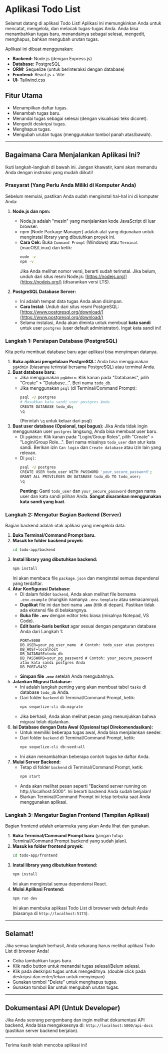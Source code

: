 # Aplikasi Todo List

Selamat datang di aplikasi Todo List! Aplikasi ini memungkinkan Anda untuk mencatat, mengelola, dan melacak tugas-tugas Anda. Anda bisa menambahkan tugas baru, menandainya sebagai selesai, mengedit, menghapus, bahkan mengubah urutan tugas.

Aplikasi ini dibuat menggunakan:
* **Backend:** Node.js (dengan Express.js)
* **Database:** PostgreSQL
* **ORM:** Sequelize (untuk berinteraksi dengan database)
* **Frontend:** React.js + Vite
* **UI:** Tailwind.css

## Fitur Utama

* Menampilkan daftar tugas.
* Menambah tugas baru.
* Menandai tugas sebagai selesai (dengan visualisasi teks dicoret).
* Mengedit deskripsi tugas.
* Menghapus tugas.
* Mengubah urutan tugas (menggunakan tombol panah atas/bawah).

---

## Bagaimana Cara Menjalankan Aplikasi Ini?

Ikuti langkah-langkah di bawah ini. Jangan khawatir, kami akan memandu Anda dengan instruksi yang mudah diikuti!

### Prasyarat (Yang Perlu Anda Miliki di Komputer Anda)

Sebelum memulai, pastikan Anda sudah menginstal hal-hal ini di komputer Anda:

1.  **Node.js dan npm:**
    * Node.js adalah "mesin" yang menjalankan kode JavaScript di luar browser.
    * npm (Node Package Manager) adalah alat yang digunakan untuk menginstal library yang dibutuhkan proyek ini.
    * **Cara Cek:** Buka `Command Prompt` (Windows) atau `Terminal` (macOS/Linux) dan ketik:
        ```bash
        node -v
        npm -v
        ```
        Jika Anda melihat nomor versi, berarti sudah terinstal. Jika belum, unduh dari situs resmi Node.js: [https://nodejs.org/](https://nodejs.org/) (disarankan versi LTS).

2.  **PostgreSQL Database Server:**
    * Ini adalah tempat data tugas Anda akan disimpan.
    * **Cara Instal:** Unduh dari situs resmi PostgreSQL: [https://www.postgresql.org/download/](https://www.postgresql.org/download/)
    * Selama instalasi, Anda akan diminta untuk membuat **kata sandi** untuk user `postgres` (user default administrator). Ingat kata sandi ini!

### Langkah 1: Persiapan Database (PostgreSQL)

Kita perlu membuat database baru agar aplikasi bisa menyimpan datanya.

1.  **Buka aplikasi pengelolaan PostgreSQL:** Anda bisa menggunakan `pgAdmin` (biasanya terinstal bersama PostgreSQL) atau terminal Anda.
2.  **Buat database baru:**
    * Jika menggunakan `pgAdmin`: Klik kanan pada "Databases", pilih "Create" > "Database...". Beri nama `todo_db`.
    * Jika menggunakan `psql` (di Terminal/Command Prompt):
        ```bash
        psql -U postgres
        # Masukkan kata sandi user postgres Anda
        CREATE DATABASE todo_db;
        \q
        ```
        (Perintah `\q` untuk keluar dari psql)
3.  **Buat user database (Opsional, tapi bagus):** Jika Anda tidak ingin menggunakan user `postgres` langsung, Anda bisa membuat user baru.
    * Di `pgAdmin`: Klik kanan pada "Login/Group Roles", pilih "Create" > "Login/Group Role...". Beri nama misalnya `todo_user` dan atur kata sandi. Berikan izin `Can login` dan `Create database` atau izin lain yang relevan.
    * Di `psql`:
        ```bash
        psql -U postgres
        CREATE USER todo_user WITH PASSWORD 'your_secure_password';
        GRANT ALL PRIVILEGES ON DATABASE todo_db TO todo_user;
        \q
        ```
        **Penting:** Ganti `todo_user` dan `your_secure_password` dengan nama user dan kata sandi pilihan Anda. **Sangat disarankan menggunakan kata sandi yang kuat.**

### Langkah 2: Mengatur Bagian Backend (Server)

Bagian backend adalah otak aplikasi yang mengelola data.

1.  **Buka Terminal/Command Prompt baru.**
2.  **Masuk ke folder backend proyek:**
    ```bash
    cd todo-app/backend
    ```
3.  **Instal library yang dibutuhkan backend:**
    ```bash
    npm install
    ```
    Ini akan membaca file `package.json` dan menginstal semua dependensi yang terdaftar.
4.  **Atur Konfigurasi Database:**
    * Di dalam folder `backend`, Anda akan melihat file bernama `.env.example` (mungkin namanya `.env.template` atau semacamnya).
    * **Duplikat** file ini dan beri nama **`.env`** (titik di depan). Pastikan tidak ada ekstensi file di belakangnya.
    * **Buka file `.env`** dengan editor teks biasa (misalnya Notepad, VS Code).
    * **Edit baris-baris berikut** agar sesuai dengan pengaturan database Anda dari Langkah 1:
        ```
        PORT=5000
        DB_USER=your_pg_user_name  # Contoh: todo_user atau postgres
        DB_HOST=localhost
        DB_DATABASE=todo_db
        DB_PASSWORD=your_pg_password # Contoh: your_secure_password atau kata sandi postgres Anda
        DB_PORT=5432
        ```
    * **Simpan file `.env`** setelah Anda mengubahnya.
5.  **Jalankan Migrasi Database:**
    * Ini adalah langkah penting yang akan membuat tabel `tasks` di database `todo_db` Anda.
    * Dari folder `backend` di Terminal/Command Prompt, ketik:
        ```bash
        npx sequelize-cli db:migrate
        ```
    * Jika berhasil, Anda akan melihat pesan yang menunjukkan bahwa migrasi telah dijalankan.
6.  **Isi Database dengan Data Awal (Opsional tapi Direkomendasikan):**
    * Untuk memiliki beberapa tugas awal, Anda bisa menjalankan seeder.
    * Dari folder `backend` di Terminal/Command Prompt, ketik:
        ```bash
        npx sequelize-cli db:seed:all
        ```
    * Ini akan menambahkan beberapa contoh tugas ke daftar Anda.
7.  **Mulai Server Backend:**
    * Tetap di folder `backend` di Terminal/Command Prompt, ketik:
        ```bash
        npm start
        ```
    * Anda akan melihat pesan seperti "Backend server running on http://localhost:5000". Ini berarti backend Anda sudah berjalan!
    * Biarkan Terminal/Command Prompt ini tetap terbuka saat Anda menggunakan aplikasi.

### Langkah 3: Mengatur Bagian Frontend (Tampilan Aplikasi)

Bagian frontend adalah antarmuka yang akan Anda lihat dan gunakan.

1.  **Buka Terminal/Command Prompt baru** (jangan tutup Terminal/Command Prompt backend yang sudah jalan).
2.  **Masuk ke folder frontend proyek:**
    ```bash
    cd todo-app/frontend
    ```
3.  **Instal library yang dibutuhkan frontend:**
    ```bash
    npm install
    ```
    Ini akan menginstal semua dependensi React.
4.  **Mulai Aplikasi Frontend:**
    ```bash
    npm run dev
    ```
    Ini akan membuka aplikasi Todo List di browser web default Anda (biasanya di `http://localhost:5173`).

---

## Selamat!

Jika semua langkah berhasil, Anda sekarang harus melihat aplikasi Todo List di browser Anda!

* Coba tambahkan tugas baru.
* Klik radio button untuk menandai tugas selesai/Belum selesai.
* Klik pada deskripsi tugas untuk mengeditnya. (double click pada deskripsi dan enter/tekan untuk menyimpan)
* Gunakan tombol "Delete" untuk menghapus tugas.
* Gunakan tombol Bar untuk mengubah urutan tugas.

---

## Dokumentasi API (Untuk Developer)

Jika Anda seorang pengembang dan ingin melihat dokumentasi API backend, Anda bisa mengaksesnya di:
`http://localhost:5000/api-docs` (pastikan server backend berjalan).

---

Terima kasih telah mencoba aplikasi ini!